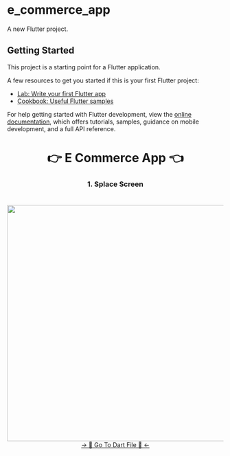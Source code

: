 # e_commerce_app

A new Flutter project.

## Getting Started

This project is a starting point for a Flutter application.

A few resources to get you started if this is your first Flutter project:

- [Lab: Write your first Flutter app](https://docs.flutter.dev/get-started/codelab)
- [Cookbook: Useful Flutter samples](https://docs.flutter.dev/cookbook)

For help getting started with Flutter development, view the
[online documentation](https://docs.flutter.dev/), which offers tutorials,
samples, guidance on mobile development, and a full API reference.

<h1 align="center">👉 E Commerce App 👈</h1>


<h3 align="center">1. Splace Screen </h3>

<h1 align="left"></h1>

<div align="center">
  <img height="550"  src="https://github.com/HirenCodeMaster11/E_Commerce_App/assets/148859956/ec60ab56-9b28-4e72-866d-e79b2ff4d3e0" />
</div>
<div align="center">
<a href="https://github.com/HirenCodeMaster11/E_Commerce_App/blob/master/lib/splace_screen.dart">-> 📂 Go To Dart File 📂 <-</a>
</div>

<h1 align="left"></h1>
